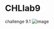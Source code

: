 # CHLlab9

challenge 9.1
![image](https://user-images.githubusercontent.com/113875544/193722722-28f98d1d-6438-44f2-8755-c54101bab37f.png)

